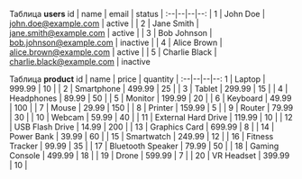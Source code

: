 Таблица **users**
id | name | email | status | 
:--|--|--|--:
| 1  | John Doe       | john.doe@example.com      | active   |
| 2  | Jane Smith     | jane.smith@example.com    | active   |
| 3  | Bob Johnson    | bob.johnson@example.com   | inactive |
| 4  | Alice Brown    | alice.brown@example.com   | active   |
| 5  | Charlie Black  | charlie.black@example.com | inactive 

Таблица **product**
id | name | price | quantity |
:--|--|--|--:
1  | Laptop                | 999.99  | 10       |
| 2  | Smartphone            | 499.99  | 25       |
| 3  | Tablet                | 299.99  | 15       |
| 4  | Headphones            | 89.99   | 50       |
| 5  | Monitor               | 199.99  | 20       |
| 6  | Keyboard              | 49.99   | 100      |
| 7  | Mouse                 | 29.99   | 150      |
| 8  | Printer               | 159.99  | 5        |
| 9  | Router                | 79.99   | 30       |
| 10 | Webcam                | 59.99   | 40       |
| 11 | External Hard Drive   | 119.99  | 10       |
| 12 | USB Flash Drive       | 14.99   | 200      |
| 13 | Graphics Card         | 699.99  | 8        |
| 14 | Power Bank            | 39.99   | 60       |
| 15 | Smartwatch            | 249.99  | 12       |
| 16 | Fitness Tracker       | 99.99   | 35       |
| 17 | Bluetooth Speaker     | 79.99   | 50       |
| 18 | Gaming Console        | 499.99  | 18       |
| 19 | Drone                 | 599.99  | 7        |
| 20 | VR Headset            | 399.99  | 10       |
